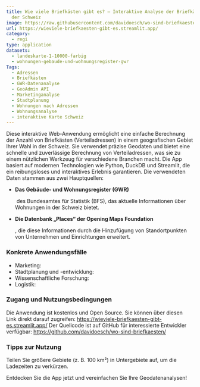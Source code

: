 ```yaml
---
title: Wie viele Briefkästen gibt es? – Interaktive Analyse der Briefkästen in
  der Schweiz
image: https://raw.githubusercontent.com/davidoesch/wo-sind-briefkaesten/refs/heads/master/images/screenshot.png
url: https://wieviele-briefkaesten-gibt-es.streamlit.app/
category:
  - regi
type: application
datasets:
  - landeskarte-1-10000-farbig
  - wohnungen-gebaude-und-wohnungsregister-gwr
Tags:
  - Adressen
  - Briefkästen
  - GWR-Datenanalyse
  - GeoAdmin API
  - Marketinganalyse
  - Stadtplanung
  - Wohnungen nach Adressen
  - Wohnungsanalyse
  - interaktive Karte Schweiz
---
```

Diese interaktive Web-Anwendung ermöglicht eine einfache Berechnung der Anzahl von Briefkästen (Verteiladressen) in einem geografischen Gebiet Ihrer Wahl in der Schweiz. Sie verwendet präzise Geodaten und bietet eine schnelle und zuverlässige Berechnung von Verteiladressen, was sie zu einem nützlichen Werkzeug für verschiedene Branchen macht. Die App basiert auf modernen Technologien wie Python, DuckDB und Streamlit, die ein reibungsloses und interaktives Erlebnis garantieren. Die verwendeten Daten stammen aus zwei Hauptquellen:

* **Das Gebäude- und Wohnungsregister (GWR)**

   des Bundesamtes für Statistik (BFS), das aktuelle Informationen über Wohnungen in der Schweiz bietet.
* **Die Datenbank „Places“ der Opening Maps Foundation**

  , die diese Informationen durch die Hinzufügung von Standortpunkten von Unternehmen und Einrichtungen erweitert.

### Konkrete Anwendungsfälle

* Marketing:
* Stadtplanung und -entwicklung:
* Wissenschaftliche Forschung:
* Logistik:

### Zugang und Nutzungsbedingungen

Die Anwendung ist kostenlos und Open Source. Sie können über diesen Link direkt darauf zugreifen: <https://wieviele-briefkaesten-gibt-es.streamlit.app/>
Der Quellcode ist auf GitHub für interessierte Entwickler verfügbar: <https://github.com/davidoesch/wo-sind-briefkaesten/>

### Tipps zur Nutzung

Teilen Sie größere Gebiete (z. B. 100 km²) in Untergebiete auf, um die Ladezeiten zu verkürzen.

Entdecken Sie die App jetzt und vereinfachen Sie Ihre Geodatenanalysen!
